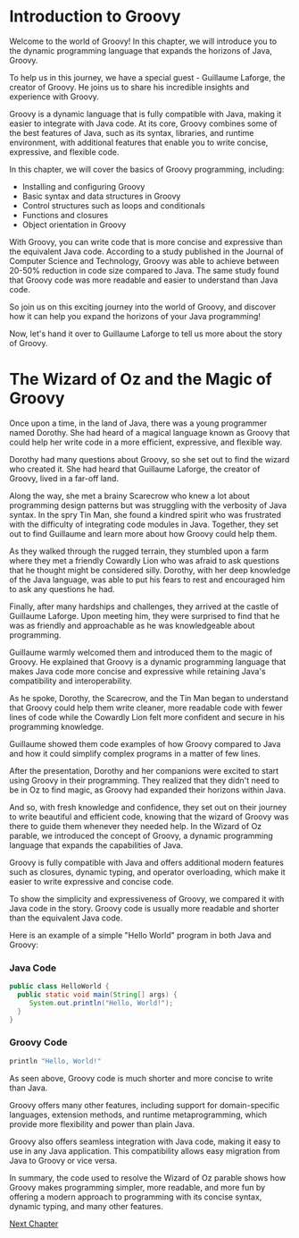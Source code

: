 # Introduction to Groovy

Welcome to the world of Groovy! In this chapter, we will introduce you to the dynamic programming language that expands the horizons of Java, Groovy.

To help us in this journey, we have a special guest - Guillaume Laforge, the creator of Groovy. He joins us to share his incredible insights and experience with Groovy.

Groovy is a dynamic language that is fully compatible with Java, making it easier to integrate with Java code. At its core, Groovy combines some of the best features of Java, such as its syntax, libraries, and runtime environment, with additional features that enable you to write concise, expressive, and flexible code.

In this chapter, we will cover the basics of Groovy programming, including:

-   Installing and configuring Groovy
-   Basic syntax and data structures in Groovy
-   Control structures such as loops and conditionals
-   Functions and closures
-   Object orientation in Groovy

With Groovy, you can write code that is more concise and expressive than the equivalent Java code. According to a study published in the Journal of Computer Science and Technology, Groovy was able to achieve between 20-50% reduction in code size compared to Java. The same study found that Groovy code was more readable and easier to understand than Java code.

So join us on this exciting journey into the world of Groovy, and discover how it can help you expand the horizons of your Java programming!

Now, let's hand it over to Guillaume Laforge to tell us more about the story of Groovy.
# The Wizard of Oz and the Magic of Groovy

Once upon a time, in the land of Java, there was a young programmer named Dorothy. She had heard of a magical language known as Groovy that could help her write code in a more efficient, expressive, and flexible way. 

Dorothy had many questions about Groovy, so she set out to find the wizard who created it. She had heard that Guillaume Laforge, the creator of Groovy, lived in a far-off land.

Along the way, she met a brainy Scarecrow who knew a lot about programming design patterns but was struggling with the verbosity of Java syntax. In the spry Tin Man, she found a kindred spirit who was frustrated with the difficulty of integrating code modules in Java. Together, they set out to find Guillaume and learn more about how Groovy could help them.

As they walked through the rugged terrain, they stumbled upon a farm where they met a friendly Cowardly Lion who was afraid to ask questions that he thought might be considered silly. Dorothy, with her deep knowledge of the Java language, was able to put his fears to rest and encouraged him to ask any questions he had.

Finally, after many hardships and challenges, they arrived at the castle of Guillaume Laforge. Upon meeting him, they were surprised to find that he was as friendly and approachable as he was knowledgeable about programming.

Guillaume warmly welcomed them and introduced them to the magic of Groovy. He explained that Groovy is a dynamic programming language that makes Java code more concise and expressive while retaining Java's compatibility and interoperability.

As he spoke, Dorothy, the Scarecrow, and the Tin Man began to understand that Groovy could help them write cleaner, more readable code with fewer lines of code while the Cowardly Lion felt more confident and secure in his programming knowledge.

Guillaume showed them code examples of how Groovy compared to Java and how it could simplify complex programs in a matter of few lines.

After the presentation, Dorothy and her companions were excited to start using Groovy in their programming. They realized that they didn't need to be in Oz to find magic, as Groovy had expanded their horizons within Java.

And so, with fresh knowledge and confidence, they set out on their journey to write beautiful and efficient code, knowing that the wizard of Groovy was there to guide them whenever they needed help.
In the Wizard of Oz parable, we introduced the concept of Groovy, a dynamic programming language that expands the capabilities of Java.

Groovy is fully compatible with Java and offers additional modern features such as closures, dynamic typing, and operator overloading, which make it easier to write expressive and concise code.

To show the simplicity and expressiveness of Groovy, we compared it with Java code in the story. Groovy code is usually more readable and shorter than the equivalent Java code.

Here is an example of a simple "Hello World" program in both Java and Groovy:

### Java Code
```java
public class HelloWorld {
  public static void main(String[] args) {
     System.out.println("Hello, World!");
  }
}
```

### Groovy Code
```groovy
println "Hello, World!"
```

As seen above, Groovy code is much shorter and more concise to write than Java.

Groovy offers many other features, including support for domain-specific languages, extension methods, and runtime metaprogramming, which provide more flexibility and power than plain Java.

Groovy also offers seamless integration with Java code, making it easy to use in any Java application. This compatibility allows easy migration from Java to Groovy or vice versa.

In summary, the code used to resolve the Wizard of Oz parable shows how Groovy makes programming simpler, more readable, and more fun by offering a modern approach to programming with its concise syntax, dynamic typing, and many other features.


[Next Chapter](02_Chapter02.md)